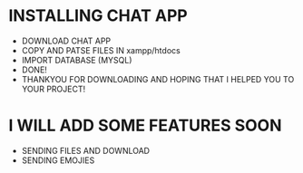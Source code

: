 # INSTALLING CHAT APP
  - DOWNLOAD CHAT APP
  - COPY AND PATSE FILES IN xampp/htdocs
  - IMPORT DATABASE (MYSQL)
  - DONE!
  - THANKYOU FOR DOWNLOADING AND HOPING THAT I HELPED YOU TO YOUR PROJECT!
  
# I WILL ADD SOME FEATURES SOON
  - SENDING FILES AND DOWNLOAD
  - SENDING EMOJIES
    
     
